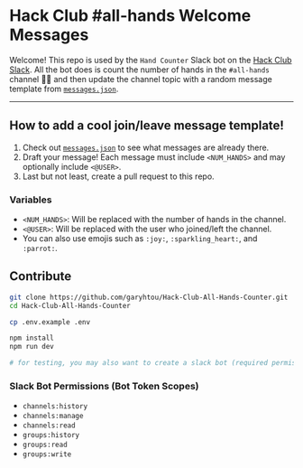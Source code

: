 # Hack Club #all-hands Welcome Messages

Welcome! This repo is used by the `Hand Counter` Slack bot on the [Hack Club Slack](https://hackclub.com). All the bot does is count the number of hands in the `#all-hands` channel 🤷‍♂️ and then update the channel topic with a random message template from [`messages.json`](/messages.json).

---

## How to add a cool join/leave message template!

1. Check out [`messages.json`](/messages.json) to see what messages are already there.
2. Draft your message! Each message must include `<NUM_HANDS>` and may optionally include `<@USER>`.
3. Last but not least, create a pull request to this repo.

### Variables

- `<NUM_HANDS>`: Will be replaced with the number of hands in the channel.
- `<@USER>`: Will be replaced with the user who joined/left the channel.
- You can also use emojis such as `:joy:`, `:sparkling_heart:`, and `:parrot:`.

## Contribute

```bash
git clone https://github.com/garyhtou/Hack-Club-All-Hands-Counter.git
cd Hack-Club-All-Hands-Counter

cp .env.example .env

npm install
npm run dev

# for testing, you may also want to create a slack bot (required permissions below)
```

### Slack Bot Permissions (Bot Token Scopes)

- `channels:history`
- `channels:manage`
- `channels:read`
- `groups:history`
- `groups:read`
- `groups:write`
